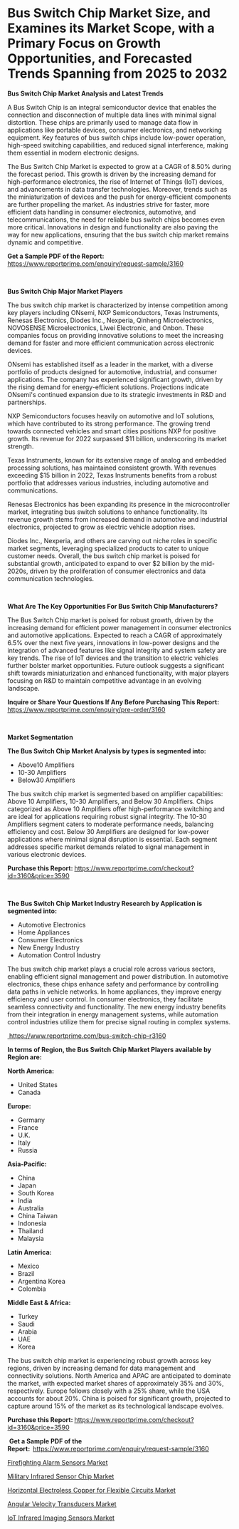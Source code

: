 <p><h1>Bus Switch Chip Market Size, and Examines its Market Scope, with a Primary Focus on Growth Opportunities, and Forecasted Trends Spanning from 2025 to 2032</h1></p><p><strong>Bus Switch Chip Market Analysis and Latest Trends</strong></p>
<p><p>A Bus Switch Chip is an integral semiconductor device that enables the connection and disconnection of multiple data lines with minimal signal distortion. These chips are primarily used to manage data flow in applications like portable devices, consumer electronics, and networking equipment. Key features of bus switch chips include low-power operation, high-speed switching capabilities, and reduced signal interference, making them essential in modern electronic designs.</p><p>The Bus Switch Chip Market is expected to grow at a CAGR of 8.50% during the forecast period. This growth is driven by the increasing demand for high-performance electronics, the rise of Internet of Things (IoT) devices, and advancements in data transfer technologies. Moreover, trends such as the miniaturization of devices and the push for energy-efficient components are further propelling the market. As industries strive for faster, more efficient data handling in consumer electronics, automotive, and telecommunications, the need for reliable bus switch chips becomes even more critical. Innovations in design and functionality are also paving the way for new applications, ensuring that the bus switch chip market remains dynamic and competitive.</p></p>
<p><strong>Get a Sample PDF of the Report:&nbsp;</strong> <a href="https://www.reportprime.com/enquiry/request-sample/3160?utm_campaign=33&utm_medium=2&utm_source=Github&utm_content=ia&utm_term=18032025&utm_id=bus-switch-chip">https://www.reportprime.com/enquiry/request-sample/3160</a></p>
<p>&nbsp;</p>
<p><strong>Bus Switch Chip Major Market Players</strong></p>
<p><p>The bus switch chip market is characterized by intense competition among key players including ONsemi, NXP Semiconductors, Texas Instruments, Renesas Electronics, Diodes Inc., Nexperia, Qinheng Microelectronics, NOVOSENSE Microelectronics, Liwei Electronic, and Onbon. These companies focus on providing innovative solutions to meet the increasing demand for faster and more efficient communication across electronic devices.</p><p>ONsemi has established itself as a leader in the market, with a diverse portfolio of products designed for automotive, industrial, and consumer applications. The company has experienced significant growth, driven by the rising demand for energy-efficient solutions. Projections indicate ONsemi's continued expansion due to its strategic investments in R&D and partnerships.</p><p>NXP Semiconductors focuses heavily on automotive and IoT solutions, which have contributed to its strong performance. The growing trend towards connected vehicles and smart cities positions NXP for positive growth. Its revenue for 2022 surpassed $11 billion, underscoring its market strength.</p><p>Texas Instruments, known for its extensive range of analog and embedded processing solutions, has maintained consistent growth. With revenues exceeding $15 billion in 2022, Texas Instruments benefits from a robust portfolio that addresses various industries, including automotive and communications.</p><p>Renesas Electronics has been expanding its presence in the microcontroller market, integrating bus switch solutions to enhance functionality. Its revenue growth stems from increased demand in automotive and industrial electronics, projected to grow as electric vehicle adoption rises.</p><p>Diodes Inc., Nexperia, and others are carving out niche roles in specific market segments, leveraging specialized products to cater to unique customer needs. Overall, the bus switch chip market is poised for substantial growth, anticipated to expand to over $2 billion by the mid-2020s, driven by the proliferation of consumer electronics and data communication technologies.</p></p>
<p>&nbsp;</p>
<p><strong>What Are The Key Opportunities For Bus Switch Chip Manufacturers?</strong></p>
<p><p>The Bus Switch Chip market is poised for robust growth, driven by the increasing demand for efficient power management in consumer electronics and automotive applications. Expected to reach a CAGR of approximately 6.5% over the next five years, innovations in low-power designs and the integration of advanced features like signal integrity and system safety are key trends. The rise of IoT devices and the transition to electric vehicles further bolster market opportunities. Future outlook suggests a significant shift towards miniaturization and enhanced functionality, with major players focusing on R&D to maintain competitive advantage in an evolving landscape.</p></p>
<p><strong>Inquire or Share Your Questions If Any Before Purchasing This Report:</strong> <a href="https://www.reportprime.com/enquiry/pre-order/3160?utm_campaign=33&utm_medium=2&utm_source=Github&utm_content=ia&utm_term=18032025&utm_id=bus-switch-chip">https://www.reportprime.com/enquiry/pre-order/3160</a></p>
<p>&nbsp;</p>
<p><strong>Market Segmentation</strong></p>
<p><strong>The Bus Switch Chip Market Analysis by types is segmented into:</strong></p>
<p><ul><li>Above10 Amplifiers</li><li>10-30 Amplifiers</li><li>Below30 Amplifiers</li></ul></p>
<p><p>The bus switch chip market is segmented based on amplifier capabilities: Above 10 Amplifiers, 10-30 Amplifiers, and Below 30 Amplifiers. Chips categorized as Above 10 Amplifiers offer high-performance switching and are ideal for applications requiring robust signal integrity. The 10-30 Amplifiers segment caters to moderate performance needs, balancing efficiency and cost. Below 30 Amplifiers are designed for low-power applications where minimal signal disruption is essential. Each segment addresses specific market demands related to signal management in various electronic devices.</p></p>
<p><strong>Purchase this Report:&nbsp;</strong><a href="https://www.reportprime.com/checkout?id=3160&price=3590&utm_campaign=33&utm_medium=2&utm_source=Github&utm_content=ia&utm_term=18032025&utm_id=bus-switch-chip">https://www.reportprime.com/checkout?id=3160&price=3590</a></p>
<p>&nbsp;</p>
<p><strong>The Bus Switch Chip Market Industry Research by Application is segmented into:</strong></p>
<p><ul><li>Automotive Electronics</li><li>Home Appliances</li><li>Consumer Electronics</li><li>New Energy Industry</li><li>Automation Control Industry</li></ul></p>
<p><p>The bus switch chip market plays a crucial role across various sectors, enabling efficient signal management and power distribution. In automotive electronics, these chips enhance safety and performance by controlling data paths in vehicle networks. In home appliances, they improve energy efficiency and user control. In consumer electronics, they facilitate seamless connectivity and functionality. The new energy industry benefits from their integration in energy management systems, while automation control industries utilize them for precise signal routing in complex systems.</p></p>
<p><a href="https://www.reportprime.com/bus-switch-chip-r3160?utm_campaign=33&utm_medium=2&utm_source=Github&utm_content=ia&utm_term=18032025&utm_id=bus-switch-chip">&nbsp;https://www.reportprime.com/bus-switch-chip-r3160</a></p>
<p><strong>In terms of Region, the Bus Switch Chip Market Players available by Region are:</strong></p>
<p>
    <p> <strong> North America: </strong>
        <ul>
            <li>United States</li>
            <li>Canada</li>
        </ul>
        </p> 
    <p> <strong> Europe: </strong>
        <ul>
            <li>Germany</li>
            <li>France</li>
            <li>U.K.</li>
            <li>Italy</li>
            <li>Russia</li>
        </ul>
        </p> 
    <p> <strong> Asia-Pacific: </strong>
        <ul>
            <li>China</li>
            <li>Japan</li>
            <li>South Korea</li>
            <li>India</li>
            <li>Australia</li>
            <li>China Taiwan</li>
            <li>Indonesia</li>
            <li>Thailand</li>
            <li>Malaysia</li>
        </ul>
        </p> 
    <p> <strong> Latin America: </strong>
        <ul>
            <li>Mexico</li>
            <li>Brazil</li>
            <li>Argentina Korea</li>
            <li>Colombia</li>
        </ul>
        </p> 
    <p> <strong> Middle East & Africa: </strong>
        <ul>
            <li>Turkey</li>
            <li>Saudi</li>
            <li>Arabia</li>
            <li>UAE</li>
            <li>Korea</li>
        </ul>
    </p>
    </p>
<p><p>The bus switch chip market is experiencing robust growth across key regions, driven by increasing demand for data management and connectivity solutions. North America and APAC are anticipated to dominate the market, with expected market shares of approximately 35% and 30%, respectively. Europe follows closely with a 25% share, while the USA accounts for about 20%. China is poised for significant growth, projected to capture around 15% of the market as its technological landscape evolves.</p></p>
<p><strong>Purchase this Report: </strong><a href="https://www.reportprime.com/checkout?id=3160&price=3590&utm_campaign=33&utm_medium=2&utm_source=Github&utm_content=ia&utm_term=18032025&utm_id=bus-switch-chip">https://www.reportprime.com/checkout?id=3160&price=3590</a></p>
<p>&nbsp;<strong>Get a Sample PDF of the Report:&nbsp;&nbsp;</strong><a href="https://www.reportprime.com/enquiry/request-sample/3160?utm_campaign=33&utm_medium=2&utm_source=Github&utm_content=ia&utm_term=18032025&utm_id=bus-switch-chip">https://www.reportprime.com/enquiry/request-sample/3160</a></p>
<p><strong></strong></p>
<p><p><a href="https://github.com/lindaopodray/Market-Research-Report-List-1/blob/main/firefighting-alarm-sensors-market.md?utm_campaign=33&utm_medium=2&utm_source=Github&utm_content=ia&utm_term=18032025&utm_id=bus-switch-chip">Firefighting Alarm Sensors Market</a></p><p><a href="https://github.com/rodinayygacklezi/Market-Research-Report-List-1/blob/main/military-infrared-sensor-chip-market.md?utm_campaign=33&utm_medium=2&utm_source=Github&utm_content=ia&utm_term=18032025&utm_id=bus-switch-chip">Military Infrared Sensor Chip Market</a></p><p><a href="https://github.com/marlanamarvn/Market-Research-Report-List-1/blob/main/horizontal-electroless-copper-for-flexible-circuits-market.md?utm_campaign=33&utm_medium=2&utm_source=Github&utm_content=ia&utm_term=18032025&utm_id=bus-switch-chip">Horizontal Electroless Copper for Flexible Circuits Market</a></p><p><a href="https://github.com/OlenFleming68/Market-Research-Report-List-1/blob/main/angular-velocity-transducers-market.md?utm_campaign=33&utm_medium=2&utm_source=Github&utm_content=ia&utm_term=18032025&utm_id=bus-switch-chip">Angular Velocity Transducers Market</a></p><p><a href="https://github.com/XavierTyler76/Market-Research-Report-List-1/blob/main/iot-infrared-imaging-sensors-market.md?utm_campaign=33&utm_medium=2&utm_source=Github&utm_content=ia&utm_term=18032025&utm_id=bus-switch-chip">IoT Infrared Imaging Sensors Market</a></p></p>